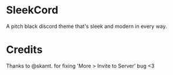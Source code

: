 # SleekCord
A pitch black discord theme that's sleek and modern in every way.


# Credits
Thanks to @skamt. for fixing 'More > Invite to Server' bug <3 
